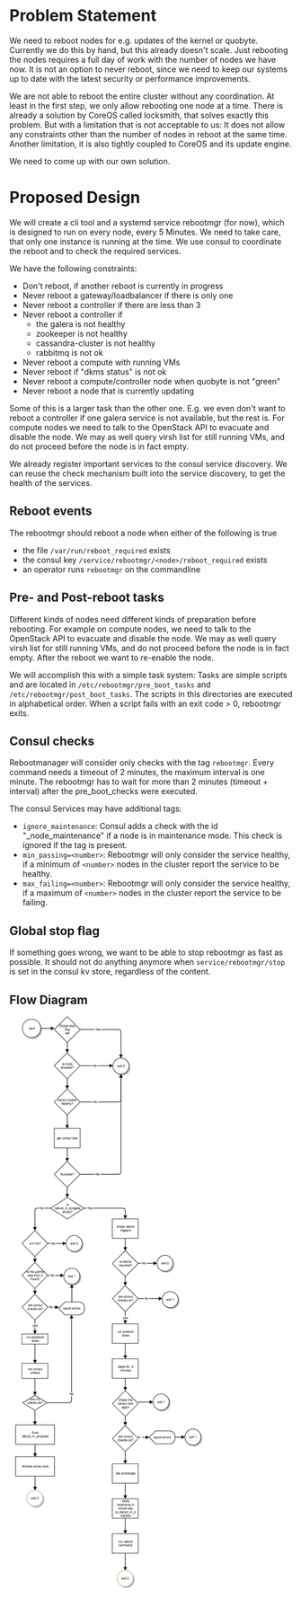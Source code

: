 # Problem Statement
We need to reboot nodes for e.g. updates of the kernel or quobyte. Currently we do this by hand, but this already doesn't scale. Just rebooting the nodes requires a full day of work with the number of nodes we have now. It is not an option to never reboot, since we need to keep our systems up to date with the latest security or performance improvements.

We are not able to reboot the entire cluster without any coordination. At least in the first step, we only allow rebooting one node at a time. There is already a solution by CoreOS called locksmith, that solves exactly this problem. But with a limitation that is not acceptable to us: It does not allow any constraints other than the number of nodes in reboot at the same time. Another limitation, it is also tightly coupled to CoreOS and its update engine.

We need to come up with our own solution.

# Proposed Design
We will create a cli tool and a systemd service rebootmgr (for now), which is designed to run on every node, every 5 Minutes.
 We need to take care, that only one instance is running at the time. We use consul to coordinate the reboot and to check the required services.

We have the following constraints:

- Don't reboot, if another reboot is currently in progress
- Never reboot a gateway/loadbalancer if there is only one
- Never reboot a controller if there are less than 3
- Never reboot a controller if
   - the galera is not healthy
   - zookeeper is not healthy
   - cassandra-cluster is not healthy
   - rabbitmq is not ok
- Never reboot a compute with running VMs
- Never reboot if "dkms status" is not ok
- Never reboot a compute/controller node when quobyte is not "green"
- Never reboot a node that is currently updating

Some of this is a larger task than the other one. E.g. we even don't want to reboot a controller if one galera service is not available, but the rest is. For compute nodes we need to talk to the OpenStack API to evacuate and disable the node. We may as well query virsh list for still running VMs, and do not proceed before the node is in fact empty.

We already register important services to the consul service discovery. We can reuse the check mechanism built into the service discovery, to get the health of the services.

## Reboot events

The rebootmgr should reboot a node when either of the following is true
- the file `/var/run/reboot_required` exists
- the consul key `/service/rebootmgr/<node>/reboot_required` exists
- an operator runs `rebootmgr` on the commandline

## Pre- and Post-reboot tasks

Different kinds of nodes need different kinds of preparation before rebooting. For example on compute nodes, we need to talk to the OpenStack API to evacuate and disable the node. We may as well query virsh list for still running VMs, and do not proceed before the node is in fact empty. After the reboot we want to re-enable the node.

We will accomplish this with a simple task system: Tasks are simple scripts and are located in `/etc/rebootmgr/pre_boot_tasks` and `/etc/rebootmgr/post_boot_tasks`. The scripts in this directories are executed in alphabetical order. When a script fails with an exit code > 0, rebootmgr exits.

## Consul checks

Rebootmanager will consider only checks with the tag `rebootmgr`. Every command needs a timeout of 2 minutes, the maximum interval is one minute. The rebootmgr has to wait for more than 2 minutes (timeout + interval) after the pre_boot_checks were executed.

The consul Services may have additional tags:

- `ignore_maintenance`: Consul adds  a check with the id "_node_maintenance" if a node is in maintenance mode. This check is ignored if the tag is present.
- `min_passing=<number>`: Rebootmgr will only consider the service healthy, if a minimum of `<number>` nodes in the cluster report the service to be healthy.
- `max_failing=<number>`: Rebootmgr will only consider the service healthy, if a maximum of `<number>` nodes in the cluster report the service to be failing.

## Global stop flag

If something goes wrong, we want to be able to stop rebootmgr as fast as possible. It should not do anything anymore when `service/rebootmgr/stop` is set in the consul kv store, regardless of the content.

## Flow Diagram

![Rebootmgr Flow Diagram](flowdiagram.png)
